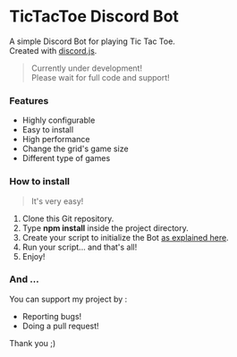 # TicTacToe Discord Bot
A simple Discord Bot for playing Tic Tac Toe.\
Created with [discord.js](https://github.com/hydrabolt/discord.js/).

> Currently under development! \
> Please wait for full code and support!

### Features
- Highly configurable
- Easy to install
- High performance
- Change the grid's game size
- Different type of games

### How to install

> It's very easy!

1. Clone this Git repository.
2. Type **npm install** inside the project directory.
3. Create your script to initialize the Bot [as explained here](https://github.com/utarwyn/discord-tictactoe/wiki/How-to-use-the-Bot's-API-%3F).
4. Run your script... and that's all!
5. Enjoy!


### And ...

You can support my project by :
- Reporting bugs!
- Doing a pull request!

Thank you ;)